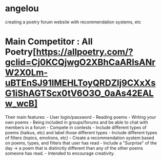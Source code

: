 # angelou
creating a poetry forum website with recommendation systems, etc

# Main Competitor : All Poetry[https://allpoetry.com/?gclid=Cj0KCQjwgO2XBhCaARIsANrW2X0Lm-uBTEnSJ91lMEHLToyQRDZIj9CXxXsG1iShAGTScx0tV6O3O_0aAs42EALw_wcB]
Their main features:
    - User login/password
    - Reading poems
    - Writing your own poems
    - Being included in groups/forums and be able to chat with members in a forum
    - Compete in contests
    - Include different types of poems (haikus, etc) and label those different types
    - Include different types of filters (topics, emotions, etc)
    - Create a recommendation system based on poems, types, and filters that user has read
    - Include a "Surprise" of the day -> a poem that is distinctly different than any of the other poems someone has read.
      - Intended to encourage creativity.
